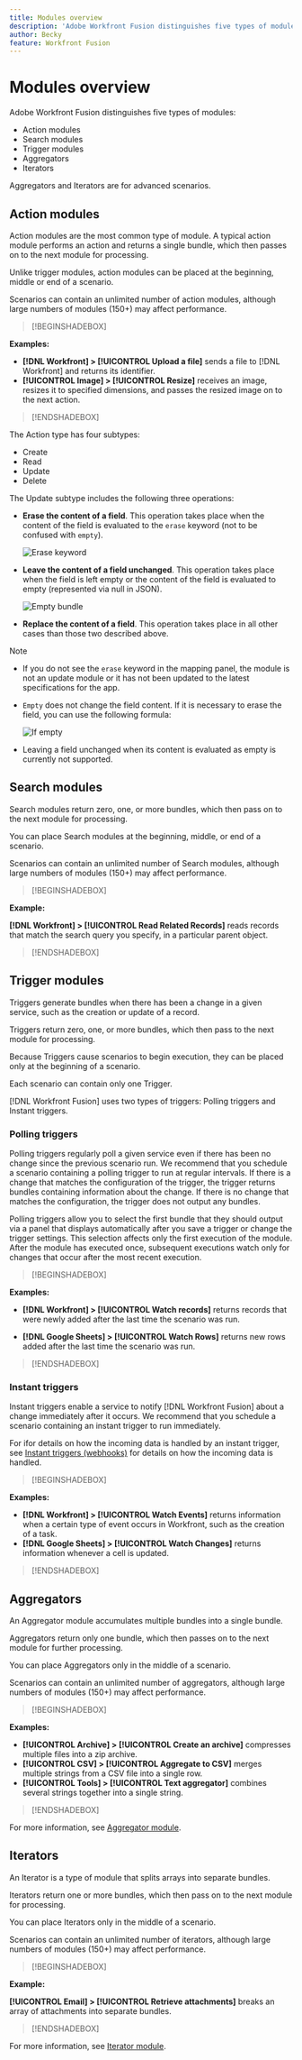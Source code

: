 ```yaml
---
title: Modules overview
description: 'Adobe Workfront Fusion distinguishes five types of modules: action modules, search modules, trigger modules, aggregators, and iterators. Aggregators and Iterators are for advanced scenarios.'
author: Becky
feature: Workfront Fusion
---
```

# Modules overview

Adobe Workfront Fusion distinguishes five types of modules: 

* Action modules
* Search modules
* Trigger modules
* Aggregators
* Iterators

Aggregators and Iterators are for advanced scenarios.

## Action modules

Action modules are the most common type of module. A typical action module performs an action and returns a single bundle, which then passes on to the next module for processing.

Unlike trigger modules, action modules can be placed at the beginning, middle or end of a scenario. 

Scenarios can contain an unlimited number of action modules, although large numbers of modules (150+) may affect performance.

>[!BEGINSHADEBOX]

**Examples:** 

* **[!DNL Workfront] > [!UICONTROL Upload a file]** sends a file to [!DNL Workfront] and returns its identifier.
* **[!UICONTROL Image] > [!UICONTROL Resize]** receives an image, resizes it to specified dimensions, and passes the resized image on to the next action.

>[!ENDSHADEBOX]

The Action type has four subtypes:

* Create
* Read
* Update
* Delete

The Update subtype includes the following three operations:

* **Erase the content of a field**. This operation takes place when the content of the field is evaluated to the `erase` keyword (not to be confused with `empty`).

  ![Erase keyword](assets/erase-content-of-field.png)

* **Leave the content of a field unchanged**. This operation takes place when the field is left empty or the content of the field is evaluated to empty (represented via null in JSON).

  ![Empty bundle](assets/leave-content-field-unchanged.png)

* **Replace the content of a field**. This operation takes place in all other cases than those two described above.

>[!NOTE]
>
>* If you do not see the `erase` keyword in the mapping panel, the module is not an update module or it has not been updated to the latest specifications for the app.
>* `Empty` does not change the field content. If it is necessary to erase the field, you can use the following formula:
>
>   ![If empty](assets/formula-ifempty-name-erase.png)
>
>* Leaving a field unchanged when its content is evaluated as empty is currently not supported.

## Search modules

Search modules return zero, one, or more bundles, which then pass on to the next module for processing.

You can place Search modules at the beginning, middle, or end of a scenario.

Scenarios can contain an unlimited number of Search modules, although large numbers of modules (150+) may affect performance.

>[!BEGINSHADEBOX]

**Example:**

**[!DNL Workfront] > [!UICONTROL Read Related Records]**  reads records that match the search query you specify, in a particular parent object.

>[!ENDSHADEBOX]

## Trigger modules

Triggers generate bundles when there has been a change in a given service, such as the creation or update of a record.

Triggers return zero, one, or more bundles, which then pass to the next module for processing.

Because Triggers cause scenarios to begin execution, they can be placed only at the beginning of a scenario.

Each scenario can contain only one Trigger.

[!DNL Workfront Fusion] uses two types of triggers: Polling triggers and Instant triggers.

### Polling triggers

Polling triggers regularly poll a given service even if there has been no change since the previous scenario run. We recommend that you schedule a scenario containing a polling trigger to run at regular intervals. If there is a change that matches the configuration of the trigger, the trigger returns bundles containing information about the change. If there is no change that matches the configuration, the trigger does not output any bundles. 

<!--For instructions on scheduling a scenario, see [Schedule a scenario](../../workfront-fusion/scenarios/schedule-a-scenario.md).-->

Polling triggers allow you to select the first bundle that they should output via a panel that displays automatically after you save a trigger or change the trigger settings. This selection affects only the first execution of the module. After the module has executed once, subsequent executions watch only for changes that occur after the most recent execution.

<!--For more information, see [Choose where a trigger module starts in [!UICONTROL Adobe Workfront Fusion]](../../workfront-fusion/modules/choose-where-trigger-module-starts.md).-->

>[!BEGINSHADEBOX]

**Examples:** 

* **[!DNL Workfront] > [!UICONTROL Watch records]** returns records that were newly added after the last time the scenario was run.

* **[!DNL Google Sheets] > [!UICONTROL Watch Rows]** returns new rows added after the last time the scenario was run.

>[!ENDSHADEBOX]

### Instant triggers

Instant triggers enable a service to notify [!DNL Workfront Fusion] about a change immediately after it occurs. We recommend that you schedule a scenario containing an instant trigger to run immediately. 

<!--For instructions, see [Schedule a scenario](../../workfront-fusion/scenarios/schedule-a-scenario.md). -->

For ifor details on how the incoming data is handled by an instant trigger, see [Instant triggers (webhooks)](/help/workfront-fusion/references/modules/webhooks-reference.md) for details on how the incoming data is handled.

>[!BEGINSHADEBOX]

**Examples:** 

* **[!DNL Workfront] > [!UICONTROL Watch Events]** returns information when a certain type of event occurs in Workfront, such as the creation of a task.
* **[!DNL Google Sheets] > [!UICONTROL Watch Changes]** returns information whenever a cell is updated.

>[!ENDSHADEBOX]

## Aggregators

An Aggregator module accumulates multiple bundles into a single bundle.

Aggregators return only one bundle, which then passes on to the next module for further processing.

You can place Aggregators only in the middle of a scenario.

Scenarios can contain an unlimited number of aggregators, although large numbers of modules (150+) may affect performance.

>[!BEGINSHADEBOX]

**Examples:** 

* **[!UICONTROL Archive] > [!UICONTROL Create an archive]** compresses multiple files into a zip archive.
* **[!UICONTROL CSV] > [!UICONTROL Aggregate to CSV]** merges multiple strings from a CSV file into a single row.
* **[!UICONTROL Tools] > [!UICONTROL Text aggregator]** combines several strings together into a single string.

>[!ENDSHADEBOX]

For more information, see [Aggregator module](/help/workfront-fusion/references/modules/aggregator-module.md).

## Iterators

An Iterator is a type of module that splits arrays into separate bundles.

Iterators return one or more bundles, which then pass on to the next module for processing.

You can place Iterators only in the middle of a scenario.

Scenarios can contain an unlimited number of iterators, although large numbers of modules (150+) may affect performance.

>[!BEGINSHADEBOX]

**Example:**

**[!UICONTROL Email] > [!UICONTROL Retrieve attachments]** breaks an array of attachments into separate bundles.

>[!ENDSHADEBOX]

For more information, see [Iterator module](/help/workfront-fusion/references/modules/iterator-module.md)<!-- and [Map an array](../../workfront-fusion/mapping/map-an-array.md)-->.
